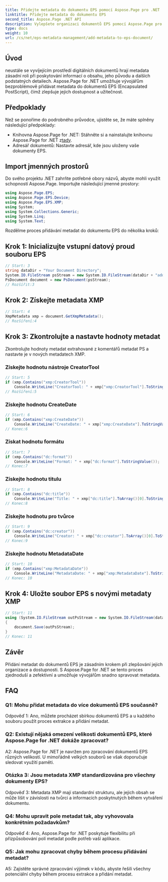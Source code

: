 ```yaml
---
title: Přidejte metadata do dokumentu EPS pomocí Aspose.Page pro .NET
linktitle: Přidejte metadata do dokumentu EPS
second_title: Aspose.Page .NET API
description: Vylepšete organizaci dokumentů EPS pomocí Aspose.Page pro .NET. Bez námahy přidejte metadata pro lepší dostupnost a vyhledávání informací.
type: docs
weight: 10
url: /cs/net/eps-metadata-management/add-metadata-to-eps-document/
---
```

## Úvod

neustále se vyvíjejícím prostředí digitálních dokumentů hrají metadata zásadní roli při poskytování informací o obsahu, jeho původu a dalších podstatných detailech. Aspose.Page for .NET umožňuje vývojářům bezproblémově přidávat metadata do dokumentů EPS (Encapsulated PostScript), čímž zlepšuje jejich dostupnost a užitečnost.

## Předpoklady

Než se ponoříme do podrobného průvodce, ujistěte se, že máte splněny následující předpoklady:

-  Knihovna Aspose.Page for .NET: Stáhněte si a nainstalujte knihovnu Aspose.Page for .NET z[tady](https://releases.aspose.com/page/net/).
- Adresář dokumentů: Nastavte adresář, kde jsou uloženy vaše dokumenty EPS.

## Import jmenných prostorů

Do svého projektu .NET zahrňte potřebné obory názvů, abyste mohli využít schopností Aspose.Page. Importujte následující jmenné prostory:

```csharp
using Aspose.Page.EPS;
using Aspose.Page.EPS.Device;
using Aspose.Page.EPS.XMP;
using System;
using System.Collections.Generic;
using System.Linq;
using System.Text;
```

Rozdělme proces přidávání metadat do dokumentu EPS do několika kroků:

## Krok 1: Inicializujte vstupní datový proud souboru EPS

```csharp
// Start: 3
string dataDir = "Your Document Directory";
System.IO.FileStream psStream = new System.IO.FileStream(dataDir + "add_input.eps", System.IO.FileMode.Open, System.IO.FileAccess.Read);
PsDocument document = new PsDocument(psStream);
// Rozšířit:3
```

## Krok 2: Získejte metadata XMP

```csharp
// Start: 4
XmpMetadata xmp = document.GetXmpMetadata();
// Rozšíření:4
```

## Krok 3: Zkontrolujte a nastavte hodnoty metadat

Zkontrolujte hodnoty metadat extrahované z komentářů metadat PS a nastavte je v nových metadatech XMP.

### Získejte hodnotu nástroje CreatorTool

```csharp
// Start: 5
if (xmp.Contains("xmp:CreatorTool"))
    Console.WriteLine("CreatorTool: " + xmp["xmp:CreatorTool"].ToStringValue());
// Rozšíření:5
```

### Získejte hodnotu CreateDate

```csharp
// Start: 6
if (xmp.Contains("xmp:CreateDate"))
    Console.WriteLine("CreateDate: " + xmp["xmp:CreateDate"].ToStringValue());
// Konec:6
```

### Získat hodnotu formátu

```csharp
// Start: 7
if (xmp.Contains("dc:format"))
    Console.WriteLine("Format: " + xmp["dc:format"].ToStringValue());
// Konec:7
```

### Získejte hodnotu titulu

```csharp
// Start: 8
if (xmp.Contains("dc:title"))
    Console.WriteLine("Title: " + xmp["dc:title"].ToArray()[0].ToStringValue());
// Konec:8
```

### Získejte hodnotu pro tvůrce

```csharp
// Start: 9
if (xmp.Contains("dc:creator"))
    Console.WriteLine("Creator: " + xmp["dc:creator"].ToArray()[0].ToStringValue());
// Konec:9
```

### Získejte hodnotu MetadataDate

```csharp
// Start: 10
if (xmp.Contains("xmp:MetadataDate"))
    Console.WriteLine("MetadataDate: " + xmp["xmp:MetadataDate"].ToStringValue());
// Konec: 10
```

## Krok 4: Uložte soubor EPS s novými metadaty XMP

```csharp
// Start: 11
using (System.IO.FileStream outPsStream = new System.IO.FileStream(dataDir + "add_output.eps", System.IO.FileMode.Create, System.IO.FileAccess.Write))
{
    document.Save(outPsStream);
}
// Konec: 11
```

## Závěr

Přidání metadat do dokumentů EPS je zásadním krokem při zlepšování jejich organizace a dostupnosti. S Aspose.Page for .NET se tento proces zjednoduší a zefektivní a umožňuje vývojářům snadno spravovat metadata.

## FAQ

### Q1: Mohu přidat metadata do více dokumentů EPS současně?

Odpověď 1: Ano, můžete procházet sbírkou dokumentů EPS a u každého souboru použít proces extrakce a přidání metadat.

### Q2: Existují nějaká omezení velikosti dokumentů EPS, které Aspose.Page for .NET dokáže zpracovat?

A2: Aspose.Page for .NET je navržen pro zpracování dokumentů EPS různých velikostí. U mimořádně velkých souborů se však doporučuje sledovat využití paměti.

### Otázka 3: Jsou metadata XMP standardizována pro všechny dokumenty EPS?

Odpověď 3: Metadata XMP mají standardní strukturu, ale jejich obsah se může lišit v závislosti na tvůrci a informacích poskytnutých během vytváření dokumentu.

### Q4: Mohu upravit pole metadat tak, aby vyhovovala konkrétním požadavkům?

Odpověď 4: Ano, Aspose.Page for .NET poskytuje flexibilitu při přizpůsobování polí metadat podle potřeb vaší aplikace.

### Q5: Jak mohu zpracovat chyby během procesu přidávání metadat?

A5: Zajistěte správné zpracování výjimek v kódu, abyste řešili všechny potenciální chyby během procesu extrakce a přidání metadat.